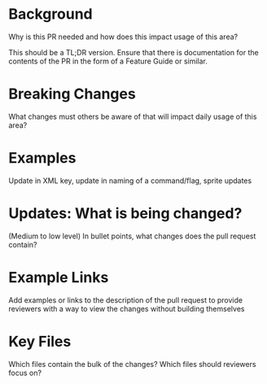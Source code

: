 # Background
Why is this PR needed and how does this impact usage of this area?

This should be a TL;DR version. Ensure that there is documentation for the contents of the PR in the form of a Feature Guide or similar.

# Breaking Changes
What changes must others be aware of that will impact daily usage of this area?

# Examples
Update in XML key, update in naming of a command/flag, sprite updates

# Updates: What is being changed? 

(Medium to low level) In bullet points, what changes does the pull request contain? 

# Example Links
Add examples or links to the description of the pull request to provide reviewers with a way to view the changes without building themselves

# Key Files
Which files contain the bulk of the changes? Which files should reviewers focus on?

